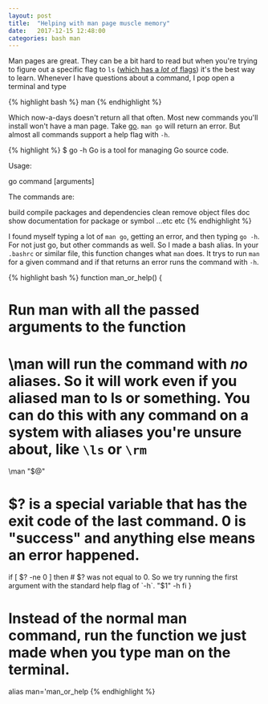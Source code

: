 ```yaml
---
layout: post
title:  "Helping with man page muscle memory"
date:   2017-12-15 12:48:00
categories: bash man
---
```


Man pages are great. They can be a bit hard to read but when you're trying to figure out a specific flag to `ls` ([which has a _lot_ of flags](http://linuxcommand.org/lc3_man_pages/ls1.html)) it's the best way to learn. Whenever I have questions about a command, I pop open a terminal and type 

{% highlight bash %}
man <command>
{% endhighlight %}

Which now-a-days doesn't return all that often. Most new commands you'll install won't have a man page. Take [go](https://golang.org/).  `man go` will return an error. But almost all commands support a help flag with `-h`.

{% highlight %}
$ go -h
Go is a tool for managing Go source code.

Usage:

  go command [arguments]

The commands are:

  build       compile packages and dependencies
  clean       remove object files
  doc         show documentation for package or symbol
...etc etc
{% endhighlight %}

I found myself typing a lot of `man go`, getting an error, and then typing `go -h`. For not just go, but other commands as well. So I made a bash alias. In your `.bashrc` or similar file, this function changes what `man` does. It trys to run `man` for a given command and if that returns an error runs the command with `-h`.

{% highlight bash %}
function man_or_help() {
  # Run man with all the passed arguments to the function
  # \man will run the command with _no_ aliases. So it will work even if you aliased man to ls or something. You can do this with any command on a system with aliases you're unsure about, like `\ls` or `\rm`
  \man "$@"


  # $? is a special variable that has the exit code of the last command. 0 is "success" and anything else means an error happened.
  if [ $? -ne 0 ]
  then
    # $? was not equal to 0. So we try running the first argument with the standard help flag of `-h`.
    "$1" -h
  fi
}

# Instead of the normal man command, run the function we just made when you type man on the terminal.
alias man='man_or_help
{% endhighlight %}
